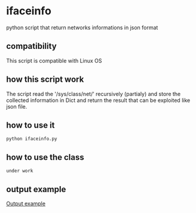 # ifaceinfo
python script that return networks informations in json format

## compatibility
This script is compatible with Linux OS


## how this script work
The script read the '/sys/class/net/' recursively (partialy) and store the collected information in Dict and return the result that can be exploited like json file. 

## how to use it
```
python ifaceinfo.py
```

## how to use the class
```
under work
```

## output example
[Output example](output.md)


